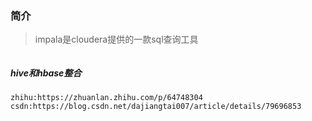 ### 简介

> impala是cloudera提供的一款sql查询工具

```
```

##### hive和hbase整合

```
zhihu:https://zhuanlan.zhihu.com/p/64748304
csdn:https://blog.csdn.net/dajiangtai007/article/details/79696853
```

